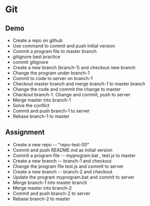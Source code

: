 # Git 

## Demo 

* Create a repo on github 
* Use command to commit and push initial version
* Commit a program file to master branch
* gitignore best practice
* commit gitignore
* Create a new branch (branch-1) and checkout new branch 
* Change the program under branch-1
* Commit to code to server on branch-1
* Checkout master branch and merge branch-1 to master branch
* Change the code and commit the change to master
* Checkout branch-1. Change and commit, push to server
* Merge master into branch-1
* Solve the conflict
* Commit and push branch-1 to server
* Rebase branch-1 to master


## Assignment

* Create a new repo -- "repo-test-00"
* Commit and push README.md as initial version
* Commit a program file -- myprogram.bat , test.js to master
* Create a new branch -- branch-1 and checkout
* Change the program file test.js and commit to server
* Create a new branch -- branch-2 and checkout 
* Update the program  myprogram.bat and commit to server
* Merge branch-1 into master branch
* Merge master into branch-2
* Commit and push branch-2 to server
* Rebase branch-2 to master 
